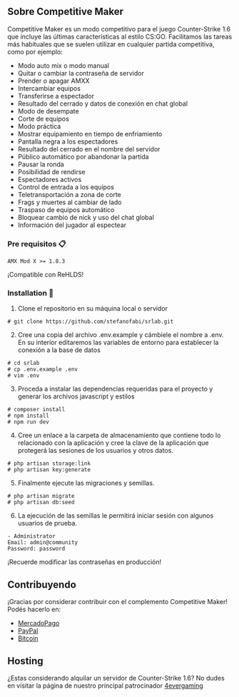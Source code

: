 ## Sobre Competitive Maker

Competitive Maker es un modo competitivo para el juego Counter-Strike 1.6 que incluye las últimas características al estilo CS:GO. Facilitamos las tareas más habituales que se suelen utilizar en cualquier partida competitiva, como por ejemplo:

- Modo auto mix o modo manual
- Quitar o cambiar la contraseña de servidor
- Prender o apagar AMXX  
- Intercambiar equipos
- Transferirse a espectador
- Resultado del cerrado y datos de conexión en chat global
- Modo de desempate
- Corte de equipos
- Modo práctica
- Mostrar equipamiento en tiempo de enfriamiento
- Pantalla negra a los espectadores
- Resultado del cerrado en el nombre del servidor
- Público automático por abandonar la partida
- Pausar la ronda
- Posibilidad de rendirse
- Espectadores activos
- Control de entrada a los equipos
- Teletransportación a zona de corte
- Frags y muertes al cambiar de lado
- Traspaso de equipos automático
- Bloquear cambio de nick y uso del chat global
- Información del jugador al espectear

### Pre requisitos 📋
```
AMX Mod X >= 1.8.3
```

¡Compatible con ReHLDS! 

### Installation 🔧

1. Clone el repositorio en su máquina local o servidor

```
# git clone https://github.com/stefanofabi/srlab.git
```

2. Cree una copia del archivo .env.example y cámbiele el nombre a .env. En su interior editaremos las variables de entorno para establecer la conexión a la base de datos

```
# cd srlab
# cp .env.example .env
# vim .env
```

3. Proceda a instalar las dependencias requeridas para el proyecto y generar los archivos javascript y estilos

```
# composer install
# npm install
# npm run dev
```
4. Cree un enlace a la carpeta de almacenamiento que contiene todo lo relacionado con la aplicación y cree la clave de la aplicación que protegerá las sesiones de los usuarios y otros datos.

```
# php artisan storage:link
# php artisan key:generate
```

5. Finalmente ejecute las migraciones y semillas.

```
# php artisan migrate
# php artisan db:seed
```

6. La ejecución de las semillas le permitirá iniciar sesión con algunos usuarios de prueba.
```
- Administrator 
Email: admin@community
Password: password
```

¡Recuerde modificar las contraseñas en producción!


## Contribuyendo

¡Gracias por considerar contribuir con el complemento Competitive Maker! Podés hacerlo en: 
- [MercadoPago](https://www.mercadopago.com.ar/subscriptions/checkout?preapproval_plan_id=2c93808479896d7201798d47849b0243)
- [PayPal](https://paypal.me/4evergaming)
- [Bitcoin](https://www.blockchain.com/btc/address/1BxrkKPuLTkYUAeMrxzLEKvr5MGFu3NLpU)

## Hosting
¿Estas considerando alquilar un servidor de Counter-Strike 1.6? No dudes en visitar la página de nuestro principal patrocinador [4evergaming](https://4evergaming.com.ar)
